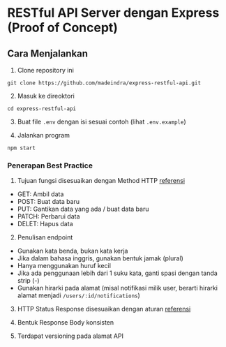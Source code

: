 # RESTful API Server dengan Express (Proof of Concept)

## Cara Menjalankan

1. Clone repository ini
```
git clone https://github.com/madeindra/express-restful-api.git
```

2. Masuk ke direoktori 
```
cd express-restful-api
```

3. Buat file `.env` dengan isi sesuai contoh (lihat `.env.example`)

4. Jalankan program
```
npm start
```

### Penerapan Best Practice

1. Tujuan fungsi disesuaikan dengan Method HTTP [referensi](https://developer.mozilla.org/en-US/docs/Web/HTTP/Methods)
* GET: Ambil data
* POST: Buat data baru
* PUT: Gantikan data yang ada / buat data baru
* PATCH: Perbarui data
* DELET: Hapus data

2. Penulisan endpoint
* Gunakan kata benda, bukan kata kerja
* Jika dalam bahasa inggris, gunakan bentuk jamak (plural)
* Hanya menggunakan huruf kecil
* Jika ada penggunaan lebih dari 1 suku kata, ganti spasi dengan tanda strip (-)
* Gunakan hirarki pada alamat (misal notifikasi milik user, berarti hirarki alamat menjadi `/users/:id/notifications`)

3. HTTP Status Response disesuaikan dengan aturan [referensi](https://www.restapitutorial.com/httpstatuscodes.html)

1. Bentuk Response Body konsisten

2. Terdapat versioning pada alamat API
